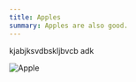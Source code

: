 ```yaml
---
title: Apples
summary: Apples are also good.
---
```


kjabjksvdbskljbvcb adk

![Apple](https://cdn.vox-cdn.com/thumbor/AX7FqhqX3IOHrvzzNstp9EwMvEE=/0x114:585x559/920x613/filters:focal(248x297:340x389):format(webp)/cdn.vox-cdn.com/uploads/chorus_image/image/57272301/Screen_Shot_2017_10_23_at_10.16.32_AM.0.png)
